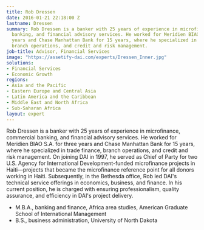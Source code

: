 ```yaml
---
title: Rob Dressen
date: 2016-01-21 22:18:00 Z
lastname: Dressen
summary: Rob Dressen is a banker with 25 years of experience in microfinance, commercial
  banking, and financial advisory services. He worked for Meridien BIAO S.A. for three
  years and Chase Manhattan Bank for 15 years, where he specialized in trade finance,
  branch operations, and credit and risk management.
job-title: Advisor, Financial Services
image: "https://assetify-dai.com/experts/Dressen_Inner.jpg"
solutions:
- Financial Services
- Economic Growth
regions:
- Asia and the Pacific
- Eastern Europe and Central Asia
- Latin America and the Caribbean
- Middle East and North Africa
- Sub-Saharan Africa
layout: expert
---
```


Rob Dressen is a banker with 25 years of experience in microfinance, commercial banking, and financial advisory services. He worked for Meridien BIAO S.A. for three years and Chase Manhattan Bank for 15 years, where he specialized in trade finance, branch operations, and credit and risk management. On joining DAI in 1997, he served as Chief of Party for two U.S. Agency for International Development-funded microfinance projects in Haiti—projects that became the microfinance reference point for all donors working in Haiti. Subsequently, in the Bethesda office, Rob led DAI's technical service offerings in economics, business, and finance. In his current position, he is charged with ensuring professionalism, quality assurance, and efficiency in DAI's project delivery.

* M.B.A., banking and finance, Africa area studies, American Graduate School of International Management
* B.S., business administration, University of North Dakota
